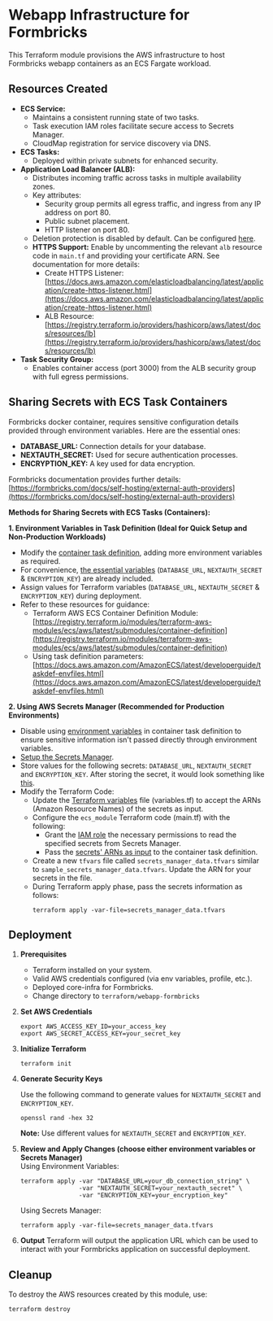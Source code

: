# Webapp Infrastructure for Formbricks
This Terraform module provisions the AWS infrastructure to host Formbricks webapp containers as an ECS Fargate workload.

## Resources Created
* **ECS Service:**
   * Maintains a consistent running state of two tasks.
   * Task execution IAM roles facilitate secure access to Secrets Manager.
   * CloudMap registration for service discovery via DNS.
* **ECS Tasks:**
   * Deployed within private subnets for enhanced security.
* **Application Load Balancer (ALB):**
    * Distributes incoming traffic across tasks in multiple availability zones.
    * Key attributes:
        * Security group permits all egress traffic, and ingress from any IP address on port 80.
        * Public subnet placement.
        * HTTP listener on port 80.
    * Deletion protection is disabled by default. Can be configured [here](https://github.com/formbricks/AWSInfra/blob/727efcd72f9dbb9b0c2ce2067dab0325f222413f/terraform/webapp-service/main.tf#L197C1-L197C37).
    * **HTTPS Support:**
    Enable by uncommenting the relevant `alb` resource code in `main.tf` and providing your certificate ARN. See documentation for more details:
        - Create HTTPS Listener: [https://docs.aws.amazon.com/elasticloadbalancing/latest/application/create-https-listener.html](https://docs.aws.amazon.com/elasticloadbalancing/latest/application/create-https-listener.html)
        - ALB Resource: [https://registry.terraform.io/providers/hashicorp/aws/latest/docs/resources/lb](https://registry.terraform.io/providers/hashicorp/aws/latest/docs/resources/lb)
* **Task Security Group:**
   * Enables container access (port 3000) from the ALB security group with full egress permissions.

## Sharing Secrets with ECS Task Containers
Formbricks docker container, requires sensitive configuration details provided through environment variables. Here are the essential ones:

* **DATABASE_URL:** Connection details for your database.
* **NEXTAUTH_SECRET:** Used for secure authentication processes.
* **ENCRYPTION_KEY:** A key used for data encryption.

Formbricks documentation provides further details: [https://formbricks.com/docs/self-hosting/external-auth-providers](https://formbricks.com/docs/self-hosting/external-auth-providers)

**Methods for Sharing Secrets with ECS Tasks (Containers):**

**1. Environment Variables in Task Definition (Ideal for Quick Setup and Non-Production Workloads)**
*   Modify the [container task definition](https://github.com/formbricks/AWSInfra/blob/c736612209c70bafa814fa7f2db8a65b91496742/terraform/webapp-service/main.tf#L110-L123C8), adding more environment variables as required.
*   For convenience, [the essential variables](https://github.com/formbricks/AWSInfra/blob/c736612209c70bafa814fa7f2db8a65b91496742/terraform/webapp-service/variables.tf#L11-L24C2) (`DATABASE_URL`, `NEXTAUTH_SECRET` & `ENCRYPTION_KEY`) are already included.
*   Assign values for Terraform variables (`DATABASE_URL`, `NEXTAUTH_SECRET` & `ENCRYPTION_KEY`) during deployment.
*   Refer to these resources for guidance:
    * Terraform AWS ECS Container Definition Module: [https://registry.terraform.io/modules/terraform-aws-modules/ecs/aws/latest/submodules/container-definition](https://registry.terraform.io/modules/terraform-aws-modules/ecs/aws/latest/submodules/container-definition) 
    * Using task definition parameters: [https://docs.aws.amazon.com/AmazonECS/latest/developerguide/taskdef-envfiles.html](https://docs.aws.amazon.com/AmazonECS/latest/developerguide/taskdef-envfiles.html)

**2. Using AWS Secrets Manager (Recommended for Production Environments)**

* Disable using [environment variables](https://github.com/formbricks/AWSInfra/blob/9b6c57d42fe3c527b33901bd62b633e105bdbf7a/terraform/webapp-service/main.tf#L108-L119C11) in container task definition to ensure sensitive information isn't passed directly through environment variables. 
* [Setup the Secrets Manager](https://docs.aws.amazon.com/secretsmanager/latest/userguide/create_database_secret.html). 
* Store values for the following secrets: `DATABASE_URL`, `NEXTAUTH_SECRET` and `ENCRYPTION_KEY`. After storing the secret, it would look something like [this](https://github.com/formbricks/AWSInfra/blob/main/images/sample_secret_data.png).
* Modify the Terraform Code:
    * Update the [Terraform variables](https://github.com/formbricks/AWSInfra/blob/9b6c57d42fe3c527b33901bd62b633e105bdbf7a/terraform/webapp-service/variables.tf#L28-L35C2) file (variables.tf) to accept the ARNs (Amazon Resource Names) of the secrets as input.
    * Configure the `ecs_module` Terraform code (main.tf) with the following:
        * Grant the [IAM role](https://github.com/formbricks/AWSInfra/blob/9b6c57d42fe3c527b33901bd62b633e105bdbf7a/terraform/webapp-service/main.tf#L93) the necessary permissions to read the specified secrets from Secrets Manager.
        * Pass the [secrets' ARNs as input](https://github.com/formbricks/AWSInfra/blob/9b6c57d42fe3c527b33901bd62b633e105bdbf7a/terraform/webapp-service/main.tf#L126-L132C8) to the container task definition.
    * Create a new `tfvars` file called `secrets_manager_data.tfvars` similar to `sample_secrets_manager_data.tfvars`. Update the ARN for your secrets in the file.
    * During Terraform apply phase, pass the secrets information as follows:
        ```shell
        terraform apply -var-file=secrets_manager_data.tfvars
        ```

## Deployment
1. **Prerequisites**
    * Terraform installed on your system.
    * Valid AWS credentials configured (via env variables, profile, etc.).
    * Deployed core-infra for Formbricks.
    * Change directory to `terraform/webapp-formbricks`
2. **Set AWS Credentials**
   ```shell
   export AWS_ACCESS_KEY_ID=your_access_key
   export AWS_SECRET_ACCESS_KEY=your_secret_key
   ```
3. **Initialize Terraform**
   ```shell
   terraform init
   ```
4.  **Generate Security Keys**

    Use the following command to generate values for `NEXTAUTH_SECRET` and `ENCRYPTION_KEY`.
    ```shell
    openssl rand -hex 32
    ```
    **Note:** Use different values for `NEXTAUTH_SECRET` and `ENCRYPTION_KEY`.
6. **Review and Apply Changes (choose either environment variables or Secrets Manager)**  
    Using Environment Variables:
    ```shell
    terraform apply -var "DATABASE_URL=your_db_connection_string" \
                    -var "NEXTAUTH_SECRET=your_nextauth_secret" \
                    -var "ENCRYPTION_KEY=your_encryption_key"
    ```
    Using Secrets Manager:
    ```shell
    terraform apply -var-file=secrets_manager_data.tfvars
    ```
7.  **Output**
    Terraform will output the application URL which can be used to interact with your Formbricks application on successful deployment.
  
## Cleanup
To destroy the AWS resources created by this module, use:
```shell
terraform destroy
```
